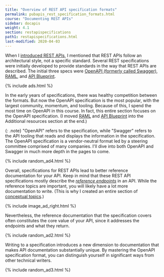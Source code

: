 ```yaml
---
title: "Overview of REST API specification formats"
permalink: pubapis_rest_specification_formats.html
course: "Documenting REST APIs"
sidebar: docapis
weight: 4.1
section: restapispecifications
path1: restapispecifications.html
last-modified: 2020-04-03
---
```


When I [introduced REST APIs](https://idratherbewriting.com/learnapidoc/docapis_what_is_a_rest_api.html), I mentioned that REST APIs follow an architectural style, not a specific standard. Several REST specifications were initially developed to provide standards in the way that REST APIs are described. The initial three specs were [OpenAPI (formerly called Swagger)](https://github.com/OAI/OpenAPI-Specification), [RAML](https://raml.org/), and [API Blueprint](https://apiblueprint.org/).

{% include ads.html %}

In the early years of specifications, there was healthy competition between the formats. But now the OpenAPI specification is the most popular, with the largest community, momentum, and tooling. Because of this, I spend the most time on OpenAPI in this course. In fact, this entire section focuses on the OpenAPI specification. (I moved [RAML](https://idratherbewriting.com/learnapidoc/pubapis_raml.html) and [API Blueprint](https://idratherbewriting.com/learnapidoc/pubapis_api_blueprint.html) into the Additional resources section at the end.)

{: .note}
"OpenAPI" refers to the specification, while "Swagger" refers to the API tooling that reads and displays the information in the specification. The OpenAPI specification is a vendor-neutral format led by a steering committee comprised of many companies. I'll dive into both OpenAPI and Swagger in much more depth in the pages to come.

{% include random_ad4.html %}

Overall, specifications for REST APIs lead to better reference documentation for your API. Keep in mind that these REST API specifications mostly describe the [*reference endpoints*](https://idratherbewriting.com/learnapidoc/docendpoints.html) in an API. While the reference topics are important, you will likely have a lot more documentation to write. (This is why I created an entire section of [conceptual topics](https://idratherbewriting.com/learnapidoc/docconceptual.html).)

{% include image_ad_right.html %}

Nevertheless, the reference documentation that the specification covers often constitutes the core value of your API, since it addresses the endpoints and what they return.

{% include random_ad2.html %}

Writing to a specification introduces a new dimension to documentation that makes API documentation substantially unique. By mastering the OpenAPI specification format, you can distinguish yourself in significant ways from other technical writers.

{% include random_ad3.html %}
